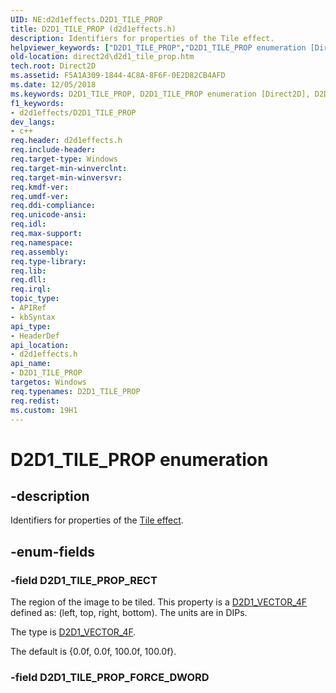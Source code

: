 ```yaml
---
UID: NE:d2d1effects.D2D1_TILE_PROP
title: D2D1_TILE_PROP (d2d1effects.h)
description: Identifiers for properties of the Tile effect.helpviewer_keywords: ["D2D1_TILE_PROP","D2D1_TILE_PROP enumeration [Direct2D]","D2D1_TILE_PROP_RECT","d2d1effects/D2D1_TILE_PROP","d2d1effects/D2D1_TILE_PROP_RECT","direct2d.d2d1_tile_prop"]
old-location: direct2d\d2d1_tile_prop.htm
tech.root: Direct2D
ms.assetid: F5A1A309-1844-4C8A-8F6F-0E2D82CB4AFD
ms.date: 12/05/2018
ms.keywords: D2D1_TILE_PROP, D2D1_TILE_PROP enumeration [Direct2D], D2D1_TILE_PROP_RECT, d2d1effects/D2D1_TILE_PROP, d2d1effects/D2D1_TILE_PROP_RECT, direct2d.d2d1_tile_prop
f1_keywords:
- d2d1effects/D2D1_TILE_PROP
dev_langs:
- c++
req.header: d2d1effects.h
req.include-header: 
req.target-type: Windows
req.target-min-winverclnt: 
req.target-min-winversvr: 
req.kmdf-ver: 
req.umdf-ver: 
req.ddi-compliance: 
req.unicode-ansi: 
req.idl: 
req.max-support: 
req.namespace: 
req.assembly: 
req.type-library: 
req.lib: 
req.dll: 
req.irql: 
topic_type:
- APIRef
- kbSyntax
api_type:
- HeaderDef
api_location:
- d2d1effects.h
api_name:
- D2D1_TILE_PROP
targetos: Windows
req.typenames: D2D1_TILE_PROP
req.redist: 
ms.custom: 19H1
---
```


# D2D1_TILE_PROP enumeration


## -description


Identifiers for properties of the <a href="https://docs.microsoft.com/windows/desktop/Direct2D/tile">Tile effect</a>.
        


## -enum-fields




### -field D2D1_TILE_PROP_RECT

The region of the image to be tiled. This property is a <a href="https://docs.microsoft.com/windows/desktop/api/dcommon/ns-dcommon-d2d_vector_4f">D2D1_VECTOR_4F</a> defined as: (left, top, right, bottom). The units are in DIPs.
            

The type is <a href="https://docs.microsoft.com/windows/desktop/api/dcommon/ns-dcommon-d2d_vector_4f">D2D1_VECTOR_4F</a>.

The default is {0.0f, 0.0f, 100.0f, 100.0f}.


### -field D2D1_TILE_PROP_FORCE_DWORD



